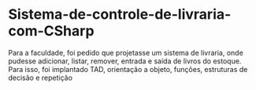 # Sistema-de-controle-de-livraria-com-CSharp
Para a faculdade, foi pedido que projetasse um sistema de livraria, onde pudesse adicionar, listar, remover, entrada e saída de livros do estoque. Para isso, foi implantado TAD, orientação a objeto, funções, estruturas de decisão e repetição
